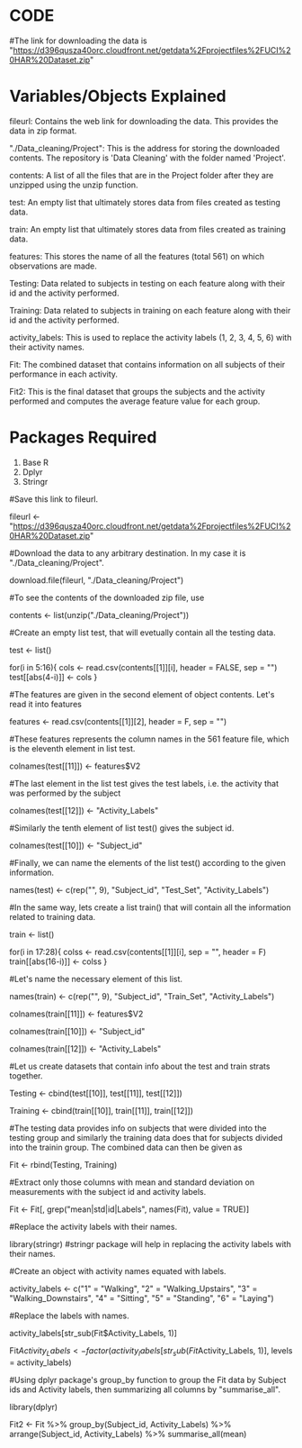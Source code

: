 # CODE
#The link for downloading the data is "https://d396qusza40orc.cloudfront.net/getdata%2Fprojectfiles%2FUCI%20HAR%20Dataset.zip"

# Variables/Objects Explained
fileurl: Contains the web link for downloading the data. This provides the data in zip format. 

"./Data_cleaning/Project": This is the address for storing the downloaded contents. The repository is 'Data Cleaning' with the folder named 'Project'.

contents: A list of all the files that are in the Project folder after they are unzipped using the unzip function.

test: An empty list that ultimately stores data from files created as testing data.

train: An empty list that ultimately stores data from files created as training data.

features: This stores the name of all the features (total 561) on which observations are made.

Testing: Data related to subjects in testing on each feature along with their id and the activity performed.

Training: Data related to subjects in training on each feature along with their id and the activity performed.

activity_labels: This is used to replace the activity labels (1, 2, 3, 4, 5, 6) with their activity names.

Fit: The combined dataset that contains information on all subjects of their performance in each activity.

Fit2: This is the final dataset that groups the subjects and the activity performed and computes the average feature value for each group.

# Packages Required
1. Base R
2. Dplyr
3. Stringr

#Save this link to fileurl.

fileurl <- "https://d396qusza40orc.cloudfront.net/getdata%2Fprojectfiles%2FUCI%20HAR%20Dataset.zip"

#Download the data to any arbitrary destination. In my case it is "./Data_cleaning/Project".

download.file(fileurl, "./Data_cleaning/Project")

#To see the contents of the downloaded zip file, use

contents <- list(unzip("./Data_cleaning/Project"))

#Create an empty list test, that will evetually contain all the testing data.

test <- list()

for(i in 5:16){
  cols <- read.csv(contents[[1]][i], header = FALSE, sep = "")
  test[[abs(4-i)]] <- cols
}

#The features are given in the second element of object contents. Let's read it into features

features <- read.csv(contents[[1]][2], header = F, sep = "")

#These features represents the column names in the 561 feature file, which is the eleventh element in list test.

colnames(test[[11]]) <- features$V2

#The last element in the list  test gives the test labels, i.e. the activity that was performed by the subject

colnames(test[[12]]) <- "Activity_Labels"

#Similarly the tenth element of list test() gives the subject id.

colnames(test[[10]]) <- "Subject_id"

#Finally, we can name the elements of the list test() according to the given information.

names(test) <- c(rep("", 9), "Subject_id", "Test_Set", "Activity_Labels")

#In the same way, lets create a list train() that will contain all the information related to training data.

train <- list()

for(i in 17:28){
colss <- read.csv(contents[[1]][i], sep = "", header = F)
  train[[abs(16-i)]] <- colss
}

#Let's name the necessary element of this list.

names(train) <- c(rep("", 9), "Subject_id", "Train_Set", "Activity_Labels")

colnames(train[[11]]) <- features$V2

colnames(train[[10]]) <- "Subject_id"

colnames(train[[12]]) <- "Activity_Labels"

#Let us create datasets that contain info about the test and train strats together.

Testing <- cbind(test[[10]], test[[11]], test[[12]])

Training <- cbind(train[[10]], train[[11]], train[[12]])

#The testing data provides info on subjects that were divided into the testing group and similarly the training data does that for subjects divided into the trainin 
group. The combined data can then be given as

Fit <- rbind(Testing, Training)

#Extract only those columns with mean and standard deviation on measurements with the subject id and activity labels.

Fit <- Fit[, grep("mean|std|id|Labels", names(Fit), value = TRUE)]

#Replace the activity labels with their names.

library(stringr)
#stringr package will help in replacing the activity labels with their names.

#Create an object with activity names equated with labels.

activity_labels <- c("1" = "Walking", "2" = "Walking_Upstairs", "3" = "Walking_Downstairs", "4" = "Sitting", "5" = "Standing", "6" = "Laying")

#Replace the labels with names.

activity_labels[str_sub(Fit$Activity_Labels, 1)]

Fit$Activity_Labels <- factor(activity_labels[str_sub(Fit$Activity_Labels, 1)], levels = activity_labels)

#Using dplyr package's group_by function to group the Fit data by Subject ids and Activity labels, then summarizing all columns by "summarise_all".

library(dplyr)

Fit2 <- Fit %>% group_by(Subject_id, Activity_Labels) %>% arrange(Subject_id, Activity_Labels) %>% summarise_all(mean)
